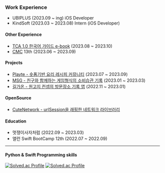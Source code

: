 ### Work Experience
- UBIPLUS (2023.09 ~ ing) iOS Developer
- KindSoft (2023.03 ~ 2023.08) Intern (iOS Developer)

#### Other Experience
- [TCA 1.0 한국어 가이드 e-book](https://ridibooks.com/books/2773000087) (2023.08 ~ 2023.10)
- [CMC](https://cmc.makeus.in/) 13th (2023.06 ~ 2023.09)

#### Projects
- [Playte - 숏폼기반 요리 레시피 커뮤니티](https://github.com/stealmh/Re_Cipe_iOS) (2023.07 ~ 2023.09)
- [MSG - 친구와 함께하는 게임형식의 소비습관 기록](https://github.com/stealmh/Proejct-MSG) (2023.01 ~ 2023.03)
- [길가온 - 원고지 컨셉의 방문장소 기록 앱](https://github.com/stealmh/Gilgaon) (2022.11 ~ 2023.01)

#### OpenSource
- [CuteNetwork - urlSession을 래핑한 네트워크 라이브러리](https://github.com/stealmh/CuteNetwork)

#### Education
- 멋쟁이사자처럼 (2022.09 ~ 2023.03)
- 앨런 Swift BootCamp 12th (2022.07 ~ 2022.09)
---

#### Python & Swift Programming skills
[![Solved.ac Profile](http://mazassumnida.wtf/api/generate_badge?boj=stealmh)](https://solved.ac/stealmh)
[![Solved.ac Profile](http://mazassumnida.wtf/api/generate_badge?boj=swiftmaster)](https://solved.ac/swiftmaster/)



